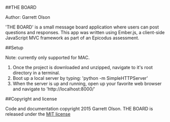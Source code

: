 ##THE BOARD

Author: Garrett Olson

'THE BOARD' is a small message board application where users can post questions and responses. This app was written using Ember.js, a client-side JavaScript MVC framework as part of an Epicodus assessment.

##Setup

Note: currently only supported for MAC.

1. Once the project is downloaded and unzipped, navigate to it's root directory in a terminal.
2. Boot up a local server by typing: 'python -m SimpleHTTPServer'
3. When the server is up and running, open up your favorite web browser and navigate to 'http://localhost:8000/'

##Copyright and license

Code and documentation copyright 2015 Garrett Olson. THE BOARD is released under the [MIT license](http://opensource.org/licenses/MIT)
